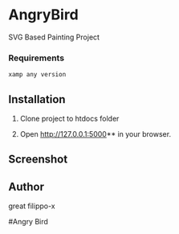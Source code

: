 # AngryBird
SVG Based Painting Project

### Requirements
    xamp any version   

## Installation

1. Clone project to htdocs folder

2. Open http://127.0.0.1:5000** in your browser.

## Screenshot


## Author
great filippo-x

#Angry Bird  
